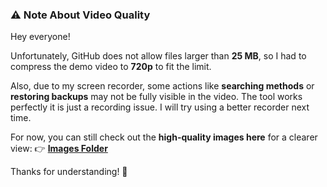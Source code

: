### ⚠️ **Note About Video Quality**


Hey everyone!

Unfortunately, GitHub does not allow files larger than **25 MB**, so I had to compress the demo video to **720p** to fit the limit.

Also, due to my screen recorder, some actions like **searching methods** or **restoring backups** may not be fully visible in the video. The tool works perfectly it is just a recording issue. I will try using a better recorder next time.


For now, you can still check out the **high-quality images here** for a clearer view:
👉 [**Images Folder**](https://github.com/CyberXsociety/cxs-methodology-manager/tree/main/images)


Thanks for understanding! 🙌
